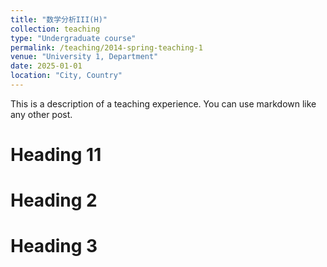 ```yaml
---
title: "数学分析III(H)"
collection: teaching
type: "Undergraduate course"
permalink: /teaching/2014-spring-teaching-1
venue: "University 1, Department"
date: 2025-01-01
location: "City, Country"
---
```


This is a description of a teaching experience. You can use markdown like any other post.

Heading 11
======

Heading 2
======

Heading 3
======
